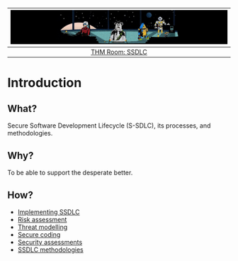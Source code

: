 | ![Introduction to DevSecOps](../../_static/images/introductiontodevsecops.png)
|:--:|
| [THM Room: SSDLC](https://tryhackme.com/room/securesdlc) |

# Introduction

## What?

Secure Software Development Lifecycle (S-SDLC), its processes, and methodologies.

## Why?

To be able to support the desperate better.

## How?

* [Implementing SSDLC](implement.md)
* [Risk assessment](risk-assess.md)
* [Threat modelling](threat-model.md)
* [Secure coding](coding.md)
* [Security assessments](sec-assess.md)
* [SSDLC methodologies](methodologies.md)

